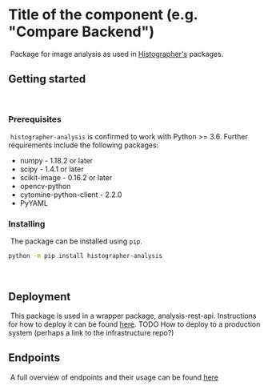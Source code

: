 # Title of the component (e.g. "Compare Backend")
​
Package for image analysis as used in [Histographer's](https://github.com/histographer) packages.
​
## Getting started
​
### Prerequisites
​
`histographer-analysis` is confirmed to work with Python >= 3.6.
Further requirements include the following packages:
* numpy - 1.18.2 or later
* scipy - 1.4.1 or later
* scikit-image - 0.16.2 or later
* opencv-python
* cytomine-python-client - 2.2.0
* PyYAML
​
### Installing
​
The package can be installed using `pip`.
```sh
python -m pip install histographer-analysis
```
​
## Deployment
​
This package is used in a wrapper package, analysis-rest-api. Instructions for how to deploy it can be found 
[here](https://github.com/histographer/analysis-rest-api).
TODO
How to deploy to a production system (perhaps a link to the infrastructure repo?)
​
## Endpoints
​
A full overview of endpoints and their usage can be found
[here](https://github.com/histographer/analysis-rest-api/blob/master/README.md)